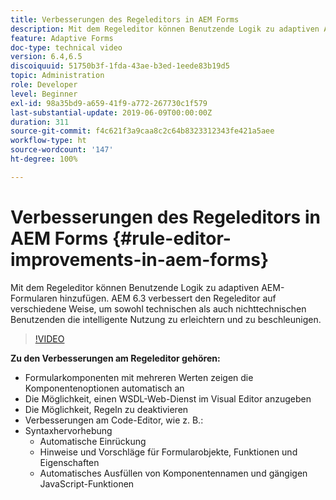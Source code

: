 ```yaml
---
title: Verbesserungen des Regeleditors in AEM Forms
description: Mit dem Regeleditor können Benutzende Logik zu adaptiven AEM-Formularen hinzufügen. AEM 6.3 verbessert den Regeleditor auf verschiedene Weise, um sowohl technischen als auch nichttechnischen Benutzenden die intelligente Nutzung zu erleichtern und zu beschleunigen.
feature: Adaptive Forms
doc-type: technical video
version: 6.4,6.5
discoiquuid: 51750b3f-1fda-43ae-b3ed-1eede83b19d5
topic: Administration
role: Developer
level: Beginner
exl-id: 98a35bd9-a659-41f9-a772-267730c1f579
last-substantial-update: 2019-06-09T00:00:00Z
duration: 311
source-git-commit: f4c621f3a9caa8c2c64b8323312343fe421a5aee
workflow-type: ht
source-wordcount: '147'
ht-degree: 100%

---
```


# Verbesserungen des Regeleditors in AEM Forms {#rule-editor-improvements-in-aem-forms}

Mit dem Regeleditor können Benutzende Logik zu adaptiven AEM-Formularen hinzufügen. AEM 6.3 verbessert den Regeleditor auf verschiedene Weise, um sowohl technischen als auch nichttechnischen Benutzenden die intelligente Nutzung zu erleichtern und zu beschleunigen.

>[!VIDEO](https://video.tv.adobe.com/v/19653?quality=12&learn=on)

**Zu den Verbesserungen am Regeleditor gehören:**

* Formularkomponenten mit mehreren Werten zeigen die Komponentenoptionen automatisch an
* Die Möglichkeit, einen WSDL-Web-Dienst im Visual Editor anzugeben
* Die Möglichkeit, Regeln zu deaktivieren
* Verbesserungen am Code-Editor, wie z. B.:
* Syntaxhervorhebung
   * Automatische Einrückung
   * Hinweise und Vorschläge für Formularobjekte, Funktionen und Eigenschaften
   * Automatisches Ausfüllen von Komponentennamen und gängigen JavaScript-Funktionen
